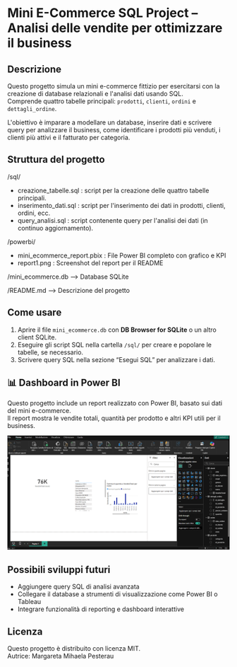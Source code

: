 # Mini E-Commerce SQL Project – Analisi delle vendite per ottimizzare il business

## Descrizione

Questo progetto simula un mini e-commerce fittizio per esercitarsi con la creazione di database relazionali e l'analisi dati usando SQL.  
Comprende quattro tabelle principali: `prodotti`, `clienti`, `ordini` e `dettagli_ordine`.  

L'obiettivo è imparare a modellare un database, inserire dati e scrivere query per analizzare il business, come identificare i prodotti più venduti, i clienti più attivi e il fatturato per categoria.

## Struttura del progetto

/sql/
- creazione_tabelle.sql : script per la creazione delle quattro tabelle principali.
- inserimento_dati.sql : script per l'inserimento dei dati in prodotti, clienti, ordini, ecc.
- query_analisi.sql : script contenente query per l'analisi dei dati (in continuo aggiornamento).

/powerbi/
 - mini_ecommerce_report.pbix   : File Power BI completo con grafico e KPI
 - report1.png           : Screenshot del report per il README

/mini_ecommerce.db       --> Database SQLite

/README.md               --> Descrizione del progetto


## Come usare

1. Aprire il file `mini_ecommerce.db` con **DB Browser for SQLite** o un altro client SQLite.  
2. Eseguire gli script SQL nella cartella `/sql/` per creare e popolare le tabelle, se necessario.  
3. Scrivere query SQL nella sezione “Esegui SQL” per analizzare i dati.

## 📊 Dashboard in Power BI

Questo progetto include un report realizzato con Power BI, basato sui dati del mini e-commerce.  
Il report mostra le vendite totali, quantità per prodotto e altri KPI utili per il business.

![Dashboard Power BI](powerbi/report1.png)

## Possibili sviluppi futuri


- Aggiungere query SQL di analisi avanzata  
- Collegare il database a strumenti di visualizzazione come Power BI o Tableau  
- Integrare funzionalità di reporting e dashboard interattive  

## Licenza

Questo progetto è distribuito con licenza MIT.  
Autrice: Margareta Mihaela Pesterau


